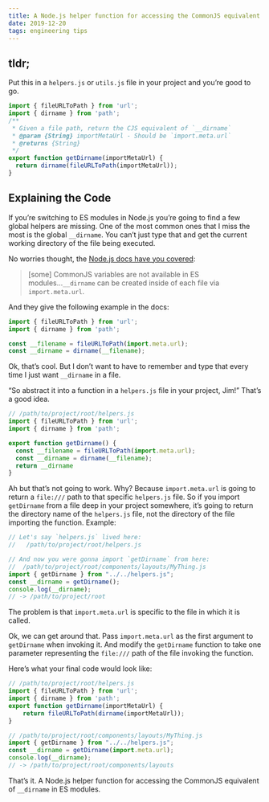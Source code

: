 ```yaml
---
title: A Node.js helper function for accessing the CommonJS equivalent of __dirname in ES modules.
date: 2019-12-20
tags: engineering tips
---
```


## tldr;

Put this in a `helpers.js` or `utils.js` file in your project and you’re good to go.

```js
import { fileURLToPath } from 'url';
import { dirname } from 'path';
/**
 * Given a file path, return the CJS equivalent of `__dirname`
 * @param {String} importMetaUrl - Should be `import.meta.url`
 * @returns {String}
 */
export function getDirname(importMetaUrl) {
  return dirname(fileURLToPath(importMetaUrl));
}
```

## Explaining the Code

If you’re switching to ES modules in Node.js you’re going to find a few global helpers are missing. One of the most common ones that I miss the most is the global `__dirname`. You can’t just type that and get the current working directory of the file being executed.

No worries thought, the [Node.js docs have you covered](https://nodejs.org/api/esm.html#esm_no_code_require_code_code_exports_code_code_module_exports_code_code_filename_code_code_dirname_code):

> [some] CommonJS variables are not available in ES modules...`__dirname` can be created inside of each file via `import.meta.url`.

And they give the following example in the docs:

```js
import { fileURLToPath } from 'url';
import { dirname } from 'path';

const __filename = fileURLToPath(import.meta.url);
const __dirname = dirname(__filename);
```

Ok, that’s cool. But I don’t want to have to remember and type that every time I just want `__dirname` in a file.

“So abstract it into a function in a `helpers.js` file in your project, Jim!” That’s a good idea.

```js
// /path/to/project/root/helpers.js
import { fileURLToPath } from 'url';
import { dirname } from 'path';

export function getDirname() {
  const __filename = fileURLToPath(import.meta.url);
  const __dirname = dirname(__filename);
  return __dirname
}
```

Ah but that’s not going to work. Why? Because `import.meta.url` is going to return a `file:///` path to that specific `helpers.js` file. So if you import `getDirname` from a file deep in your project somewhere, it’s going to return the directory name of the `helpers.js` file, not the directory of the file importing the function. Example:

```js
// Let's say `helpers.js` lived here:
//   /path/to/project/root/helpers.js

// And now you were gonna import `getDirname` from here:
//  /path/to/project/root/components/layouts/MyThing.js
import { getDirname } from "../../helpers.js";
const __dirname = getDirname();
console.log(__dirname);
// -> /path/to/project/root
```

The problem is that `import.meta.url` is specific to the file in which it is called.

Ok, we can get around that. Pass `import.meta.url` as the first argument to `getDirname` when invoking it. And modify the `getDirname` function to take one parameter representing the `file:///` path of the file invoking the function.

Here’s what your final code would look like:

```js
// /path/to/project/root/helpers.js
import { fileURLToPath } from 'url';
import { dirname } from 'path';
export function getDirname(importMetaUrl) {
	return fileURLToPath(dirname(importMetaUrl));
}

// /path/to/project/root/components/layouts/MyThing.js
import { getDirname } from "../../helpers.js";
const __dirname = getDirname(import.meta.url);
console.log(__dirname);
// -> /path/to/project/root/components/layouts
```

That’s it. A Node.js helper function for accessing the CommonJS equivalent of `__dirname` in ES modules.
